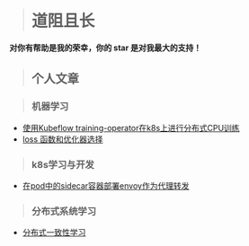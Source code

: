 ># 道阻且长

**对你有帮助是我的荣幸，你的 star 是对我最大的支持！**

>## 个人文章

>### 机器学习

- [使用Kubeflow training-operator在k8s上进行分布式CPU训练](https://github.com/77yu77/blog/blob/main/md/training_operator.md)
- [loss 函数和优化器选择](https://github.com/77yu77/blog/blob/main/md/loss%20function%20and%20optimizer.md)

> ### k8s学习与开发

- [在pod中的sidecar容器部署envoy作为代理转发](https://github.com/77yu77/blog/blob/main/md/k8s_sidecar_envoy.md)

>### 分布式系统学习

- [分布式一致性学习](https://github.com/77yu77/blog/blob/main/md/distributed_consistency.md)

